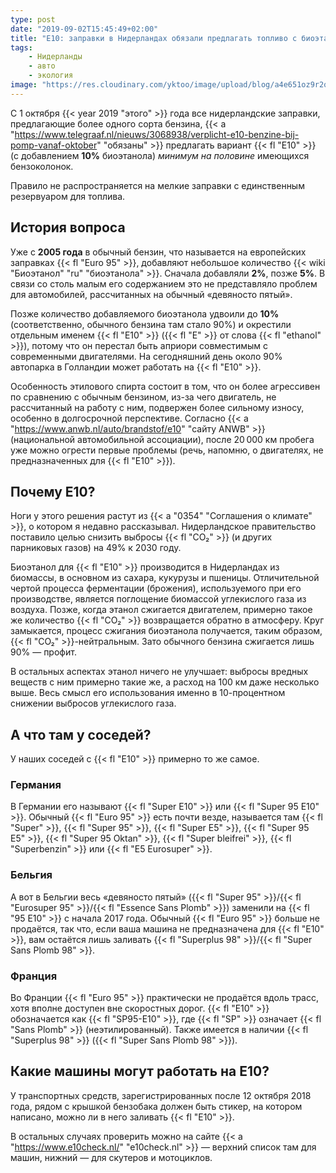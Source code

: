 ```yaml
---
type: post
date: "2019-09-02T15:45:49+02:00"
title: "E10: заправки в Нидерландах обязали предлагать топливо с биоэтанолом"
tags:
    - Нидерланды
    - авто
    - экология
image: "https://res.cloudinary.com/yktoo/image/upload/blog/a4e651oz9r2q1308.jpg"
---
```


С 1 октября {{< year 2019 "этого" >}} года все нидерландские заправки, предлагающие более одного сорта бензина, {{< a "https://www.telegraaf.nl/nieuws/3068938/verplicht-e10-benzine-bij-pomp-vanaf-oktober" "обязаны" >}} предлагать вариант {{< fl "E10" >}} (с добавлением **10%** биоэтанола) *минимум на половине* имеющихся бензоколонок.

Правило не распространяется на мелкие заправки с единственным резервуаром для топлива.

<!--more-->

## История вопроса

Уже с **2005 года** в обычный бензин, что называется на европейских заправках {{< fl "Euro 95" >}}, добавляют небольшое количество {{< wiki "Биоэтанол" "ru" "биоэтанола" >}}. Сначала добавляли **2%**, позже **5%**. В связи со столь малым его содержанием это не представляло проблем для автомобилей, рассчитанных на обычный «девяносто пятый».

Позже количество добавляемого биоэтанола удвоили до **10%** (соответственно, обычного бензина там стало 90%) и окрестили отдельным именем {{< fl "E10" >}} ({{< fl "E" >}} от слова {{< fl "ethanol" >}}), потому что он перестал быть априори совместимым с современными двигателями. На сегодняшний день около 90% автопарка в Голландии может работать на {{< fl "E10" >}}.

Особенность этилового спирта состоит в том, что он более агрессивен по сравнению с обычным бензином, из-за чего двигатель, не рассчитанный на работу с ним, подвержен более сильному износу, особенно в долгосрочной перспективе. Согласно {{< a "https://www.anwb.nl/auto/brandstof/e10" "сайту ANWB" >}} (национальной автомобильной ассоциации), после 20 000 км пробега уже можно огрести первые проблемы (речь, напомню, о двигателях, не предназначенных для {{< fl "E10" >}}).

## Почему E10?

Ноги у этого решения растут из {{< a "0354" "Соглашения о климате" >}}, о котором я недавно рассказывал. Нидерландское правительство поставило целью снизить выбросы {{< fl "CO₂" >}} (и других парниковых газов) на 49% к 2030 году.

Биоэтанол для {{< fl "E10" >}} производится в Нидерландах из биомассы, в основном из сахара, кукурузы и пшеницы. Отличительной чертой процесса ферментации (брожения), используемого при его производстве, является поглощение биомассой углекислого газа из воздуха. Позже, когда этанол сжигается двигателем, примерно такое же количество {{< fl "CO₂" >}} возвращается обратно в атмосферу. Круг замыкается, процесс сжигания биоэтанола получается, таким образом, {{< fl "CO₂" >}}-нейтральным. Зато обычного бензина сжигается лишь 90% — профит.

В остальных аспектах этанол ничего не улучшает: выбросы вредных веществ с ним примерно такие же, а расход на 100 км даже несколько выше. Весь смысл его использования именно в 10-процентном снижении выбросов углекислого газа.

## А что там у соседей?

У наших соседей с {{< fl "E10" >}} примерно то же самое.

### Германия

В Германии его называют {{< fl "Super E10" >}} или {{< fl "Super 95 E10" >}}. Обычный {{< fl "Euro 95" >}} есть почти везде, называется там {{< fl "Super" >}}, {{< fl "Super 95" >}}, {{< fl "Super E5" >}}, {{< fl "Super 95 E5" >}}, {{< fl "Super 95 Oktan" >}}, {{< fl "Super bleifrei" >}}, {{< fl "Superbenzin" >}} или {{< fl "E5 Eurosuper" >}}.

### Бельгия

А вот в Бельгии весь «девяносто пятый» ({{< fl "Super 95" >}}/{{< fl "Eurosuper 95" >}}/{{< fl "Essence Sans Plomb" >}}) заменили на {{< fl "95 E10" >}} с начала 2017 года. Обычный {{< fl "Euro 95" >}} больше не продаётся, так что, если ваша машина не предназначена для {{< fl "E10" >}}, вам остаётся лишь заливать {{< fl "Superplus 98" >}}/{{< fl "Super Sans Plomb 98" >}}.

### Франция

Во Франции {{< fl "Euro 95" >}} практически не продаётся вдоль трасс, хотя вполне доступен вне скоростных дорог. {{< fl "E10" >}} обозначается как {{< fl "SP95-E10" >}}, где {{< fl "SP" >}} означает {{< fl "Sans Plomb" >}} (неэтилированный). Также имеется в наличии {{< fl "Superplus 98" >}} ({{< fl "Super Sans Plomb 98" >}}).

## Какие машины могут работать на E10?

У транспортных средств, зарегистрированных после 12 октября 2018 года, рядом с крышкой бензобака должен быть стикер, на котором написано, можно ли в него заливать {{< fl "E10" >}}.

В остальных случаях проверить можно на сайте {{< a "https://www.e10check.nl/" "e10check.nl" >}} — верхний список там для машин, нижний — для скутеров и мотоциклов.

